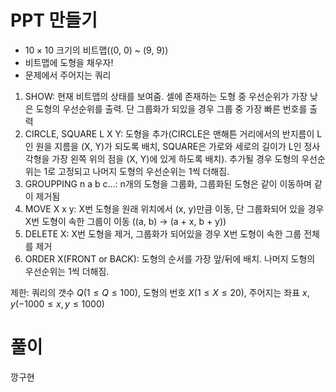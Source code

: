 # PPT 만들기

- $10 \times 10$ 크기의 비트맵((0, 0) ~ (9, 9))
- 비트맵에 도형을 채우자!
- 문제에서 주어지는 쿼리
1. SHOW: 현재 비트맵의 상태를 보여줌. 셀에 존재하는 도형 중 우선순위가 가장 낮은 도형의 우선순위를 출력. 단 그룹화가 되있을 경우 그룹 중 가장 빠른 번호를 출력
2. CIRCLE, SQUARE L X Y: 도형을 추가(CIRCLE은 맨해튼 거리에서의 반지름이 L인 원을 지름을 (X, Y)가 되도록 배치, SQUARE은 가로와 세로의 길이가 L인 정사각형을 가장 왼쪽 위의 점을 (X, Y)에 있게 하도록 배치). 추가될 경우 도형의 우선순위는 1로 고정되고 나머지 도형의 우선순위는 1씩 더해짐.
3. GROUPPING n a b c…: n개의 도형을 그룹화, 그룹화된 도형은 같이 이동하며 같이 제거됨
4. MOVE X x y: X번 도형을 원래 위치에서 (x, y)만큼 이동, 단 그룹화되어 있을 경우 X번 도형이 속한 그룹이 이동 ((a, b) → (a + x, b + y))
5. DELETE X: X번 도형을 제거, 그룹화가 되어있을 경우 X번 도형이 속한 그룹 전체를 제거
6. ORDER X(FRONT or BACK): 도형의 순서를 가장 앞/뒤에 배치. 나머지 도형의 우선순위는 1씩 더해짐.

제한: 쿼리의 갯수 $Q (1 ≤ Q ≤ 100)$, 도형의 번호 $X(1 ≤ X ≤ 20)$, 주어지는 좌표 $x, y(-1000 ≤ x, y ≤ 1000)$

# 풀이

깡구현

